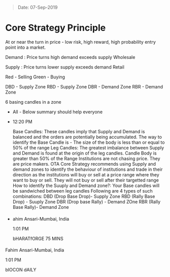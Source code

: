 > Date: 07-Sep-2019
# Core Strategy Principle

At or near the turn in price - low risk, high reward, high probability entry point into a market.

Demand
: Price turns high
demand exceeds supply
Wholesale

Supply
: Price turns lower
supply exceeds demand
Retail

Red - Selling
Green - Buying

DBD - Supply Zone
RBD - Supply Zone
DBR - Demand Zone
RBR - Demand Zone


6 basing candles in a zone

-   All - Below summary should help everyone
    
-   12:20 PM
    
    Base Candles: These candles imply that Supply and Demand is balanced and the orders are potentially being accumulated. The way to identify the Base Candle is - The size of the body is less than or equal to 50% of the range Leg Candles: The greatest imbalance between Supply and Demand is found at the origin of the leg candles. Candle Body is greater than 50% of the Range Institutions are not chasing price. They are price makers. OTA Core Strategy recommends using Supply and demand zones to identify the behaviour of institutions and trade in their direction as the institutions will buy or sell at a price range where they want to buy or sell. They will not buy or sell after their targetted range How to identify the Suuply and Demand zone?: Your Base candles will be sandwiched between leg candles Following are 4 types of such combinations: DBD (Drop Base Drop)- Supply Zone RBD (Rally Base Drop) - Suuply Zone DBR (Drop base Rally) - Demand ZOne RBR (Rally Base Rally)- Demand Zone
-   #### 
    
    ahim Ansari-Mumbai, India
    
    1:01 PM
    
    bHARATfORGE 75 MINS
#### 

Fahim Ansari-Mumbai, India

1:01 PM

bIOCON dAILY

<!--stackedit_data:
eyJoaXN0b3J5IjpbLTYzNDY4ODY2MiwtNTI2ODQ5MDUxLC00MT
M5MjkzNjMsMjExMTMyMzQxOCwtMTA5NjMwNzU1OCw2MjkxNjc5
MDMsMzkyMDk5MjIxLDYzMTA3MjAwMSwtMTY3NzMwODEyNl19
-->